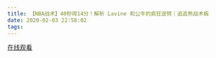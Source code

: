 ```yaml
---
title: 【NBA战术】40秒得14分！解析 Lavine 和公牛的疯狂逆转｜追追熊战术板
date: 2020-02-03 22:58:02
tags:
---
```


<a href="https://www.weibo.com/tv/v/IssAs0DB2?fid=1034:4467829844410401" target="_blank">在线观看</a>

